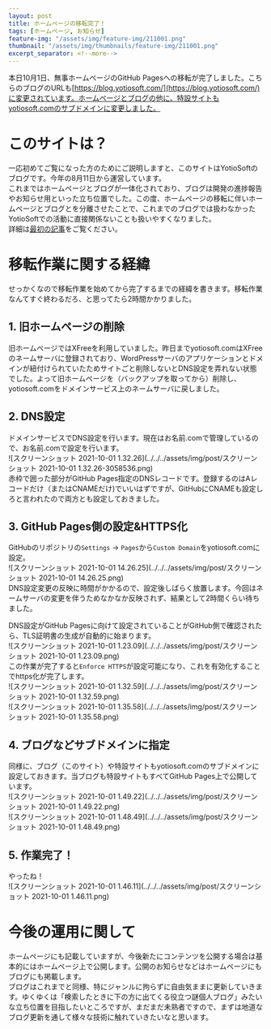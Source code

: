 ```yaml
---
layout: post
title: ホームページの移転完了！
tags: [ホームページ, お知らせ]
feature-img: "/assets/img/feature-img/211001.png"
thumbnail: "/assets/img/thumbnails/feature-img/211001.png"
excerpt_separator: <!--more-->
---
```


本日10月1日、無事ホームページのGitHub Pagesへの移転が完了しました。こちらのブログのURLも[https://blog.yotiosoft.com/](https://blog.yotiosoft.com/)に変更されています。ホームページとブログの他に、特設サイトもyotiosoft.comのサブドメインに変更しました。

<!--more-->

# このサイトは？

一応初めてご覧になった方のためにご説明しますと、このサイトはYotioSoftのブログです。今年の8月11日から運営しています。  
これまではホームページとブログが一体化されており、ブログは開発の進捗報告やお知らせ用といった立ち位置でした。この度、ホームページの移転に伴いホームページとブログとを分離させたことで、これまでのブログでは扱わなかったYotioSoftでの活動に直接関係ないことも扱いやすくなりました。  
詳細は[最初の記事](../../08/11/Hello-World!.html)をご覧ください。



# 移転作業に関する経緯

せっかくなので移転作業を始めてから完了するまでの経緯を書きます。移転作業なんてすぐ終わるだろ、と思ってたら2時間かかりました。

## 1. 旧ホームページの削除

旧ホームページではXFreeを利用していました。昨日までyotiosoft.comはXFreeのネームサーバに登録されており、WordPressサーバのアプリケーションとドメインが紐付けられていたためサイトごと削除しないとDNS設定を弄れない状態でした。よって旧ホームページを（バックアップを取ってから）削除し、yotiosoft.comをドメインサービス上のネームサーバに戻しました。

## 2. DNS設定

ドメインサービスでDNS設定を行います。現在はお名前.comで管理しているので、お名前.comで設定を行います。  
![スクリーンショット 2021-10-01 1.32.26](../../../assets/img/post/スクリーンショット 2021-10-01 1.32.26-3058536.png)  
赤枠で囲った部分がGitHub Pages指定のDNSレコードです。登録するのはAレコードだけ（またはCNAMEだけ)でいいはずですが、GitHubにCNAMEも設定しろと言われたので両方とも設定しておきました。

## 3. GitHub Pages側の設定&HTTPS化

GitHubのリポジトリの``Settings`` -> ``Pages``から``Custom Domain``をyotiosoft.comに設定。  
![スクリーンショット 2021-10-01 14.26.25](../../../assets/img/post/スクリーンショット 2021-10-01 14.26.25.png)  
DNS設定変更の反映に時間がかかるので、設定後しばらく放置します。今回はネームサーバの変更を伴うためなかなか反映されず、結果として2時間くらい待ちました。  

DNS設定がGitHub Pagesに向けて設定されていることがGitHub側で確認されたら、TLS証明書の生成が自動的に始まります。  
![スクリーンショット 2021-10-01 1.23.09](../../../assets/img/post/スクリーンショット 2021-10-01 1.23.09.png)  
この作業が完了すると``Enforce HTTPS``が設定可能になり、これを有効化することでhttps化が完了します。  
![スクリーンショット 2021-10-01 1.32.59](../../../assets/img/post/スクリーンショット 2021-10-01 1.32.59.png)  
![スクリーンショット 2021-10-01 1.35.58](../../../assets/img/post/スクリーンショット 2021-10-01 1.35.58.png)

## 4. ブログなどサブドメインに指定

同様に、ブログ（このサイト）や特設サイトもyotiosoft.comのサブドメインに設定しておきます。当ブログも特設サイトもすべてGitHub Pages上で公開しています。  
![スクリーンショット 2021-10-01 1.49.22](../../../assets/img/post/スクリーンショット 2021-10-01 1.49.22.png)  
![スクリーンショット 2021-10-01 1.48.49](../../../assets/img/post/スクリーンショット 2021-10-01 1.48.49.png)

## 5. 作業完了！

やったね！  
![スクリーンショット 2021-10-01 1.46.11](../../../assets/img/post/スクリーンショット 2021-10-01 1.46.11.png)



# 今後の運用に関して

ホームページにも記載していますが、今後新たにコンテンツを公開する場合は基本的にはホームページ上で公開します。公開のお知らせなどはホームページにもブログにも掲載します。  
ブログはこれまでと同様、特にジャンルに拘らずに自由気ままに更新していきます。ゆくゆくは「検索したときに下の方に出てくる役立つ謎個人ブログ」みたいな立ち位置を目指したいところですが、まだまだ未熟者ですので、まずは地道なブログ更新を通して様々な技術に触れていきたいなと思います。
